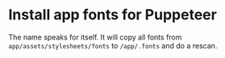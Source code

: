 # Install app fonts for Puppeteer

The name speaks for itself. It will copy all fonts from
`app/assets/stylesheets/fonts` to `/app/.fonts` and do a rescan.
